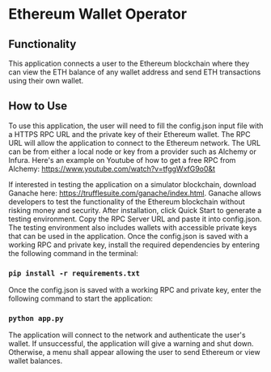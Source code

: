 # Ethereum Wallet Operator

## Functionality
This application connects a user to the Ethereum blockchain where they can view the ETH balance of any wallet address and send ETH transactions using their own wallet.

## How to Use
To use this application, the user will need to fill the config.json input file with a HTTPS RPC URL and the private key of their Ethereum wallet. The RPC URL will allow the application to connect to the Ethereum network. The URL can be from either a local node or key from a provider such as Alchemy or Infura. Here's an example on Youtube of how to get a free RPC from Alchemy: https://www.youtube.com/watch?v=tfggWxfG9o0&t

If interested in testing the application on a simulator blockchain, download Ganache here: https://trufflesuite.com/ganache/index.html. Ganache allows developers to test the functionality of the Ethereum blockchain without risking money and security. After installation, click Quick Start to generate a testing environment. Copy the RPC Server URL and paste it into config.json. The testing environment also includes wallets with accessible private keys that can be used in the application. Once the config.json is saved with a working RPC and private key, install the required dependencies by entering the following command in the terminal:
### `pip install -r requirements.txt`

Once the config.json is saved with a working RPC and private key, enter the following command to start the application: 
### `python app.py`

The application will connect to the network and authenticate the user's wallet. If unsuccessful, the application will give a warning and shut down. Otherwise, a menu shall appear allowing the user to send Ethereum or view wallet balances.
